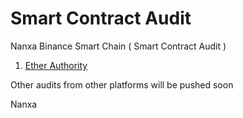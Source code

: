 # Smart Contract Audit
Nanxa Binance Smart Chain ( Smart Contract Audit )

1. [Ether Authority](https://github.com/EtherAuthority/Audit/blob/main/NANXA-Token-Smart-Contracts-Security-Audit-Report.pdf)

Other audits from other platforms will be pushed soon

Nanxa
